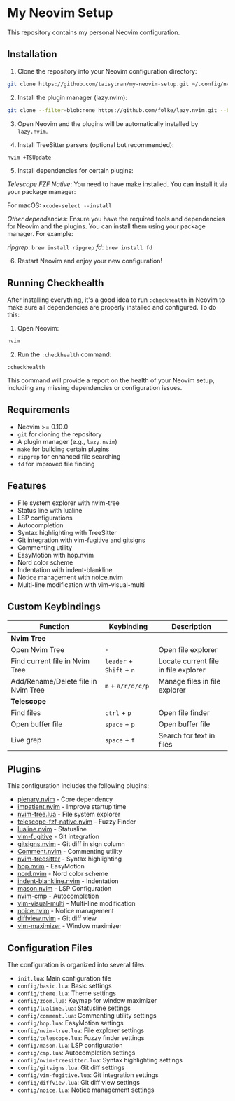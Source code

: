 # My Neovim Setup

This repository contains my personal Neovim configuration.

## Installation

1. Clone the repository into your Neovim configuration directory:

```sh
git clone https://github.com/taisytran/my-neovim-setup.git ~/.config/nvim
```

2. Install the plugin manager (lazy.nvim):

```sh
git clone --filter=blob:none https://github.com/folke/lazy.nvim.git --branch=stable ~/.local/share/nvim/lazy/lazy.nvim
```

3. Open Neovim and the plugins will be automatically installed by `lazy.nvim`.

4. Install TreeSitter parsers (optional but recommended):

```sh
nvim +TSUpdate
```

5. Install dependencies for certain plugins:

*Telescope FZF Native*: You need to have make installed. You can install it via your package manager:

For macOS: `xcode-select --install`

*Other dependencies*: Ensure you have the required tools and dependencies for Neovim and the plugins. You can install them using your package manager. For example:

*ripgrep*: `brew install ripgrep`
*fd*: `brew install fd`

6. Restart Neovim and enjoy your new configuration!

## Running Checkhealth

After installing everything, it's a good idea to run `:checkhealth` in Neovim to make sure all dependencies are properly installed and configured. To do this:

1. Open Neovim:

```sh
nvim
```

2. Run the `:checkhealth` command:

```vim
:checkhealth
```

This command will provide a report on the health of your Neovim setup, including any missing dependencies or configuration issues.

## Requirements

- Neovim >= 0.10.0
- `git` for cloning the repository
- A plugin manager (e.g., `lazy.nvim`)
- `make` for building certain plugins
- `ripgrep` for enhanced file searching
- `fd` for improved file finding

## Features

- File system explorer with nvim-tree
- Status line with lualine
- LSP configurations
- Autocompletion
- Syntax highlighting with TreeSitter
- Git integration with vim-fugitive and gitsigns
- Commenting utility
- EasyMotion with hop.nvim
- Nord color scheme
- Indentation with indent-blankline
- Notice management with noice.nvim
- Multi-line modification with vim-visual-multi

## Custom Keybindings

| Function                        | Keybinding         | Description                          |
|---------------------------------|--------------------|--------------------------------------|
| **Nvim Tree**                     |                    |                                      |
| Open Nvim Tree                  | `-`                | Open file explorer                   |
| Find current file in Nvim Tree  | `leader` + `Shift` + `n` | Locate current file in file explorer |
| Add/Rename/Delete file in Nvim Tree | `m` + `a/r/d/c/p`  | Manage files in file explorer        |
| **Telescope**                   |                    |                                      |
| Find files                      | `ctrl` + `p`     | Open file finder                     |
| Open buffer file                | `space` + `p`      | Open buffer file                     |
| Live grep                       | `space` + `f`      | Search for text in files             |

## Plugins

This configuration includes the following plugins:

- [plenary.nvim](https://github.com/nvim-lua/plenary.nvim) - Core dependency
- [impatient.nvim](https://github.com/lewis6991/impatient.nvim) - Improve startup time
- [nvim-tree.lua](https://github.com/kyazdani42/nvim-tree.lua) - File system explorer
- [telescope-fzf-native.nvim](https://github.com/nvim-telescope/telescope-fzf-native.nvim) - Fuzzy Finder
- [lualine.nvim](https://github.com/hoob3rt/lualine.nvim) - Statusline
- [vim-fugitive](https://github.com/tpope/vim-fugitive) - Git integration
- [gitsigns.nvim](https://github.com/lewis6991/gitsigns.nvim) - Git diff in sign column
- [Comment.nvim](https://github.com/numToStr/Comment.nvim) - Commenting utility
- [nvim-treesitter](https://github.com/nvim-treesitter/nvim-treesitter) - Syntax highlighting
- [hop.nvim](https://github.com/phaazon/hop.nvim) - EasyMotion
- [nord.nvim](https://github.com/shaunsingh/nord.nvim) - Nord color scheme
- [indent-blankline.nvim](https://github.com/lukas-reineke/indent-blankline.nvim) - Indentation
- [mason.nvim](https://github.com/williamboman/mason.nvim) - LSP Configuration
- [nvim-cmp](https://github.com/hrsh7th/nvim-cmp) - Autocompletion
- [vim-visual-multi](https://github.com/mg979/vim-visual-multi) - Multi-line modification
- [noice.nvim](https://github.com/folke/noice.nvim) - Notice management
- [diffview.nvim](https://github.com/sindrets/diffview.nvim) - Git diff view
- [vim-maximizer](https://github.com/szw/vim-maximizer) - Window maximizer

## Configuration Files

The configuration is organized into several files:

- `init.lua`: Main configuration file
- `config/basic.lua`: Basic settings
- `config/theme.lua`: Theme settings
- `config/zoom.lua`: Keymap for window maximizer
- `config/lualine.lua`: Statusline settings
- `config/comment.lua`: Commenting utility settings
- `config/hop.lua`: EasyMotion settings
- `config/nvim-tree.lua`: File explorer settings
- `config/telescope.lua`: Fuzzy finder settings
- `config/mason.lua`: LSP configuration
- `config/cmp.lua`: Autocompletion settings
- `config/nvim-treesitter.lua`: Syntax highlighting settings
- `config/gitsigns.lua`: Git diff settings
- `config/vim-fugitive.lua`: Git integration settings
- `config/diffview.lua`: Git diff view settings
- `config/noice.lua`: Notice management settings
